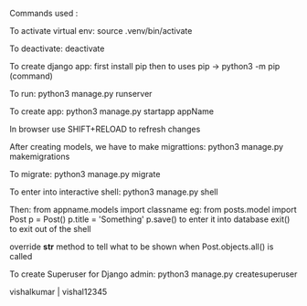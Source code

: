 Commands used :

To activate virtual env:
source .venv/bin/activate

To deactivate:
deactivate

To create django app:
first install pip
then to uses pip ->
python3 -m pip (command)

To run:
python3 manage.py runserver       

To create app:
python3 manage.py startapp appName     

In browser use SHIFT+RELOAD to refresh changes

After creating models, we have to make migrattions:
python3 manage.py makemigrations

To migrate:
python3 manage.py migrate

To enter into interactive shell:
python3 manage.py shell

Then:
from appname.models import classname
eg: from posts.model import Post
p = Post()
p.title = 'Something'
p.save() to enter it into database
exit() to exit out of the shell

override __str__ method to tell what to be shown when Post.objects.all() is called

To create Superuser for Django admin:
python3 manage.py createsuperuser

vishalkumar | vishal12345

